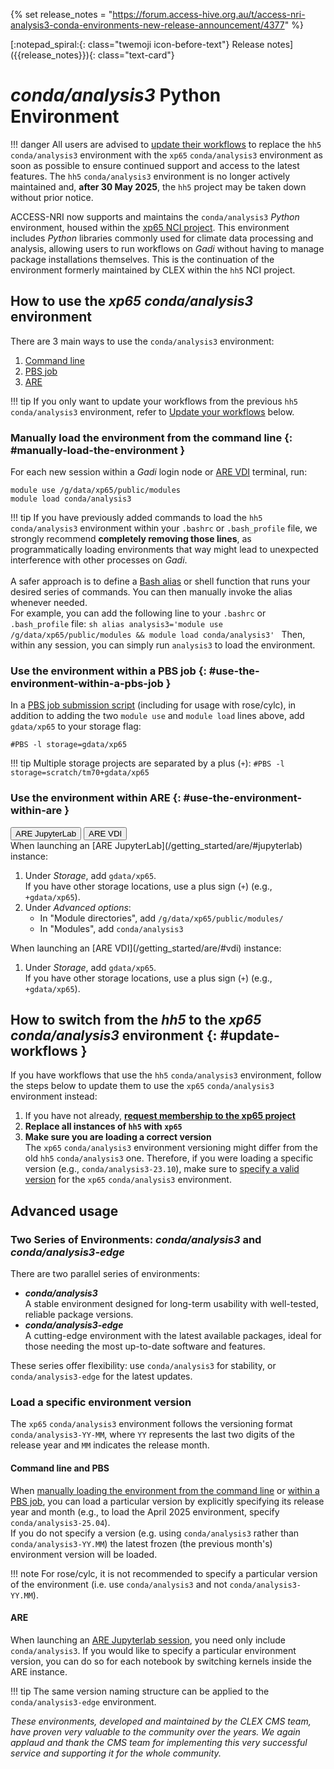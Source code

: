 {% set release_notes = "https://forum.access-hive.org.au/t/access-nri-analysis3-conda-environments-new-release-announcement/4377" %}

<div class="text-card-group" markdown>
[:notepad_spiral:{: class="twemoji icon-before-text"} Release notes]({{release_notes}}){: class="text-card"}
</div>

# _conda/analysis3_ Python Environment

!!! danger
    All users are advised to [update their workflows](#update-workflows) to replace the `hh5` `conda/analysis3` environment with the `xp65` `conda/analysis3` environment as soon as possible to ensure continued support and access to the latest features. The `hh5` `conda/analysis3` environment is no longer actively maintained and, **after 30 May 2025**, the `hh5` project may be taken down without prior notice.
   

ACCESS-NRI now supports and maintains the `conda/analysis3` _Python_ environment, housed within the [xp65 NCI project](https://my.nci.org.au/mancini/project/xp65/join). This environment includes _Python_ libraries commonly used for climate data processing and analysis, allowing users to run workflows on _Gadi_ without having to manage package installations themselves. This is the continuation of the environment formerly maintained by CLEX within the `hh5` NCI project.


## How to use the _xp65_ _conda/analysis3_ environment
 There are 3 main ways to use the `conda/analysis3` environment:  

1. [Command line](#manually-load-the-environment) 
2. [PBS job](#use-the-environment-within-a-pbs-job)
3. [ARE](#use-the-environment-within-are)

!!! tip
    If you only want to update your workflows from the previous `hh5` `conda/analysis3` environment, refer to [Update your workflows](#update-workflows) below.

### Manually load the environment from the command line  {: #manually-load-the-environment }
  For each new session within a _Gadi_ login node or [ARE VDI](/getting_started/are/#vdi) terminal, run:
  ```
  module use /g/data/xp65/public/modules
  module load conda/analysis3
  ```

!!! tip
    If you have previously added commands to load the `hh5` `conda/analysis3` environment within your `.bashrc` or `.bash_profile` file, we strongly recommend **completely removing those lines**, 
    as programmatically loading environments that way might lead to unexpected interference with other processes on _Gadi_.<br><br>
    A safer approach is to define a [Bash alias](https://tldp.org/LDP/abs/html/aliases.html#:~:text=A%20Bash%20alias%20is%20essentially,a%20ls%20%2Dl%20%7C%20more.) or shell function that runs your desired series of commands. 
    You can then manually invoke the alias whenever needed.<br>
    For example, you can add the following line to your `.bashrc` or `.bash_profile` file:
    ```sh
    alias analysis3='module use /g/data/xp65/public/modules && module load conda/analysis3'
    ```
    Then, within any session, you can simply run `analysis3` to load the environment.

### Use the environment within a PBS job  {: #use-the-environment-within-a-pbs-job }
In a [PBS job submission script](https://opus.nci.org.au/spaces/Help/pages/90308778/0.+Welcome+to+Gadi#id-0.WelcometoGadi-SubmissionScriptExample) (including for usage with rose/cylc), in addition to adding the two `module use` and `module load` lines above, add `gdata/xp65` to your storage flag:
```
#PBS -l storage=gdata/xp65
```
!!! tip
    Multiple storage projects are separated by a plus (`+`): 
    ```
    #PBS -l storage=scratch/tm70+gdata/xp65
    ```

### Use the environment within ARE  {: #use-the-environment-within-are }
<div class="tabLabels" label="are">
    <button id="are-vdi">ARE JupyterLab</button>
    <button id="are-jupyterlab">ARE VDI</button>
</div>
<div tabcontentfor='are-jupyterlab' markdown>
When launching an [ARE JupyterLab](/getting_started/are/#jupyterlab) instance:

1. Under _Storage_, add  `gdata/xp65`.<br>
    If you have other storage locations, use a plus sign (`+`) (e.g., `+gdata/xp65`).
2. Under _Advanced options_:
    - In "Module directories", add `/g/data/xp65/public/modules/`
    - In "Modules", add `conda/analysis3`
</div>
<div tabcontentfor='are-vdi' markdown>
When launching an [ARE VDI](/getting_started/are/#vdi) instance:

1. Under _Storage_, add  `gdata/xp65`.<br>
    If you have other storage locations, use a plus sign (`+`) (e.g., `+gdata/xp65`).
</div>



## How to switch from the _hh5_ to the _xp65_ _conda/analysis3_ environment  {: #update-workflows }
If you have workflows that use the `hh5` `conda/analysis3` environment, follow the steps below to update them to use the `xp65` `conda/analysis3` environment instead:

1. If you have not already, **[request membership to the xp65 project](https://my.nci.org.au/mancini/project/xp65/join)**
2. **Replace all instances of `hh5` with `xp65`**
3. **Make sure you are loading a correct version**<br>
   The  `xp65` `conda/analysis3` environment versioning might differ from the old `hh5` `conda/analysis3` one. Therefore, if you were loading a specific version (e.g., `conda/analysis3-23.10`), make sure to [specify a valid version](#load-a-specific-environment-version) for the `xp65` `conda/analysis3` environment.


## Advanced usage

### Two Series of Environments: _conda/analysis3_ and _conda/analysis3-edge_

There are two parallel series of environments:

- **_conda/analysis3_**<br>
    A stable environment designed for long-term usability with well-tested, reliable package versions.
- **_conda/analysis3-edge_**<br>
    A cutting-edge environment with the latest available packages, ideal for those needing the most up-to-date software and features.

These series offer flexibility: use `conda/analysis3` for stability, or `conda/analysis3-edge` for the latest updates.

### Load a specific environment version

The `xp65` `conda/analysis3` environment follows the versioning format `conda/analysis3-YY-MM`, where `YY` represents the last two digits of the release year and `MM` indicates the release month.

#### Command line and PBS 

When [manually loading the environment from the command line](#manually-load-the-environment) or [within a PBS job](#use-the-environment-within-a-pbs-job), you can load a particular version by explicitly specifying its release year and month (e.g., to load the April 2025 environment, specify `conda/analysis3-25.04`).<br>
If you do not specify a version (e.g. using `conda/analysis3` rather than `conda/analysis3-YY.MM`) the latest frozen (the previous month's) environment version will be loaded.<br>

!!! note 
    For rose/cylc, it is not recommended to specify a particular version of the environment (i.e. use `conda/analysis3` and not `conda/analysis3-YY.MM`).

#### ARE

When launching an [ARE Jupyterlab session](#are-jupyterlab), you need only include `conda/analysis3`. If you would like to specify a particular environment version, you can do so for each notebook by switching kernels inside the ARE instance.

!!! tip
    The same version naming structure can be applied to the `conda/analysis3-edge` environment.

_These environments, developed and maintained by the CLEX CMS team, have proven very valuable to the community over the years. We again applaud and thank the CMS team for implementing this very successful service and supporting it for the whole community._ 




